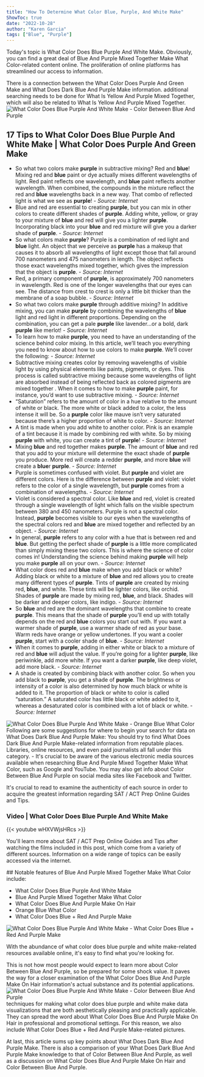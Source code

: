 ```yaml
---
title: "How To Determine What Color Blue, Purple, And White Make"
ShowToc: true 
date: "2022-10-28"
author: "Karen Garcia" 
tags: ["Blue", "Purple"]
---
```


	
Today's topic is What Color Does Blue Purple And White Make. Obviously, you can find a great deal of Blue And Purple Mixed Together Make What Color-related content online. The proliferation of online platforms has streamlined our access to information.

There is a connection between the What Color Does Purple And Green Make and What Does Dark Blue And Purple Make information. additional searching needs to be done for What Is Yellow And Purple Mixed Together, which will also be related to What Is Yellow And Purple Mixed Together.
<img loading="lazy" src="http://shamrockroseaussies.com/yahoo_site_admin/assets/images/20190122_190922.25191626_std.jpg" onerror="this.onerror=null;this.src='https://blogger.googleusercontent.com/img/a/AVvXsEhe7F7TRXHtjiKvHb5vS7DmnxvpHiDyoYyYvm1nHB3Qp2_w3BnM6A2eq4v7FYxCC9bfZt3a9vIMtAYEKUiaDQbHMg-ViyGmRIj39MLp0bGFfgfYw1Dc9q_H-T0wiTm3l0Uq42dETrN9eC8aGJ9_IORZsxST1AcLR7np1koOfcc7tnHa4S8Mwz_xD9d0=s16000';" alt="What Color Does Blue Purple And White Make - Color Between Blue And Purple" >

## 17 Tips to What Color Does Blue Purple And White Make | What Color Does Purple And Green Make
-   So what two colors make **purple** in subtractive mixing? Red and **blue**! Mixing red and **blue** paint or dye actually mixes different wavelengths of light. Red paint reflects one wavelength, and **blue** paint reflects another wavelength. When combined, the compounds in the mixture reflect the red and **blue** wavelengths back in a new way. That combo of reflected light is what we see as **purple**! - <cite>Source: Internet</cite>
-   Blue and red are essential to creating **purple**, but you can mix in other colors to create different shades of **purple**. Adding white, yellow, or gray to your mixture of **blue** and red will give you a lighter **purple**. Incorporating black into your **blue** and red mixture will give you a darker shade of **purple**. - <cite>Source: Internet</cite>
-   So what colors make **purple**? Purple is a combination of red light and **blue** light. An object that we perceive as **purple** has a makeup that causes it to absorb all wavelengths of light except those that fall around 700 nanometers and 475 nanometers in length. The object reflects those exact wavelengths mixed together, which gives the impression that the object is **purple**. - <cite>Source: Internet</cite>
-   Red, a primary component of **purple**, is approximately 700 nanometers in wavelength. Red is one of the longer wavelengths that our eyes can see. The distance from crest to crest is only a little bit thicker than the membrane of a soap bubble. - <cite>Source: Internet</cite>
-   So what two colors make **purple** through additive mixing? In additive mixing, you can make **purple** by combining the wavelengths of **blue** light and red light in different proportions. Depending on the combination, you can get a pale **purple** like lavender...or a bold, dark **purple** like merlot! - <cite>Source: Internet</cite>
-   To learn how to make **purple**, you need to have an understanding of the science behind color mixing. In this article, we’ll teach you everything you need to know about how to use colors to make **purple**. We’ll cover the following: - <cite>Source: Internet</cite>
-   Subtractive mixing creates color by removing wavelengths of visible light by using physical elements like paints, pigments, or dyes. This process is called subtractive mixing because some wavelengths of light are absorbed instead of being reflected back as colored pigments are mixed together . When it comes to how to make **purple** paint, for instance, you’d want to use subtractive mixing. - <cite>Source: Internet</cite>
-   “Saturation” refers to the amount of color in a hue relative to the amount of white or black. The more white or black added to a color, the less intense it will be. So a **purple** color like mauve isn’t very saturated because there’s a higher proportion of white to color. - <cite>Source: Internet</cite>
-   A tint is made when you add white to another color. Pink is an example of a tint because it is made by combining red with white. So by mixing **purple** with white, you can create a tint of **purple**! - <cite>Source: Internet</cite>
-   Mixing **blue** and red together makes **purple**. The amount of **blue** and red that you add to your mixture will determine the exact shade of **purple** you produce. More red will create a redder **purple**, and more **blue** will create a **blue**r **purple**. - <cite>Source: Internet</cite>
-   Purple is sometimes confused with violet. But **purple** and violet are different colors. Here is the difference between **purple** and violet: violet refers to the color of a single wavelength, but **purple** comes from a combination of wavelengths. - <cite>Source: Internet</cite>
-   Violet is considered a spectral color. Like **blue** and red, violet is created through a single wavelength of light which falls on the visible spectrum between 380 and 450 nanometers. Purple is not a spectral color. Instead, **purple** becomes visible to our eyes when the wavelengths of the spectral colors red and **blue** are mixed together and reflected by an object. - <cite>Source: Internet</cite>
-   In general, **purple** refers to any color with a hue that is between red and **blue**. But getting the perfect shade of **purple** is a little more complicated than simply mixing these two colors. This is where the science of color comes in! Understanding the science behind making **purple** will help you make **purple** all on your own. - <cite>Source: Internet</cite>
-   What color does red and **blue** make when you add black or white? Adding black or white to a mixture of **blue** and red allows you to create many different types of **purple**. Tints of **purple** are created by mixing red, **blue**, and white. These tints will be lighter colors, like orchid. Shades of **purple** are made by mixing red, **blue**, and black. Shades will be darker and deeper colors, like indigo. - <cite>Source: Internet</cite>
-   So **blue** and red are the dominant wavelengths that combine to create **purple**. This means that the shade of **purple** you’ll end up with totally depends on the red and **blue** colors you start out with. If you want a warmer shade of **purple**, use a warmer shade of red as your base. Warm reds have orange or yellow undertones. If you want a cooler **purple**, start with a cooler shade of **blue**. - <cite>Source: Internet</cite>
-   When it comes to **purple**, adding in either white or black to a mixture of red and **blue** will adjust the value. If you’re going for a lighter **purple**, like periwinkle, add more white. If you want a darker **purple**, like deep violet, add more black. - <cite>Source: Internet</cite>
-   A shade is created by combining black with another color. So when you add black to **purple**, you get a shade of **purple**. The brightness or intensity of a color is also determined by how much black or white is added to it. The proportion of black or white to color is called “saturation.” A saturated color has little black or white added to it, whereas a desaturated color is combined with a lot of black or white. - <cite>Source: Internet</cite>


<img loading="lazy" src="https://themepack.me/i/c/749x468/media/g/699/green-theme-vq1.jpg" onerror="this.onerror=null;this.src='https://blogger.googleusercontent.com/img/a/AVvXsEhe7F7TRXHtjiKvHb5vS7DmnxvpHiDyoYyYvm1nHB3Qp2_w3BnM6A2eq4v7FYxCC9bfZt3a9vIMtAYEKUiaDQbHMg-ViyGmRIj39MLp0bGFfgfYw1Dc9q_H-T0wiTm3l0Uq42dETrN9eC8aGJ9_IORZsxST1AcLR7np1koOfcc7tnHa4S8Mwz_xD9d0=s16000';" alt="What Color Does Blue Purple And White Make - Orange Blue What Color" >
Following are some suggestions for where to begin your search for data on What Does Dark Blue And Purple Make:
You should try to find What Does Dark Blue And Purple Make-related information from reputable places. Libraries, online resources, and even paid journalists all fall under this category.
- It's crucial to be aware of the various electronic media sources available when researching Blue And Purple Mixed Together Make What Color, such as Google and YouTube. You may also get info about Color Between Blue And Purple on social media sites like Facebook and Twitter.

It's crucial to read to examine the authenticity of each source in order to acquire the greatest information regarding SAT / ACT Prep Online Guides and Tips.

### Video | What Color Does Blue Purple And White Make
{{< youtube wHXVWjsHRcs >}} 

You'll learn more about SAT / ACT Prep Online Guides and Tips after watching the films included in this post, which come from a variety of different sources. Information on a wide range of topics can be easily accessed via the internet.
<script async="async" data-cfasync="false" src="//normallydemandedalter.com/fe63df3c5408708b15d8dc3d9b206b31/invoke.js"></script>
<div id="container-fe63df3c5408708b15d8dc3d9b206b31"></div>
## Notable features of Blue And Purple Mixed Together Make What Color include:

- What Color Does Blue Purple And White Make
- Blue And Purple Mixed Together Make What Color
- What Color Does Blue And Purple Make On Hair
- Orange Blue What Color
- What Color Does Blue + Red And Purple Make

 <img loading="lazy" src="https://www.topinspired.com/wp-content/uploads/2015/05/iris.jpg" onerror="this.onerror=null;this.src='https://blogger.googleusercontent.com/img/a/AVvXsEhe7F7TRXHtjiKvHb5vS7DmnxvpHiDyoYyYvm1nHB3Qp2_w3BnM6A2eq4v7FYxCC9bfZt3a9vIMtAYEKUiaDQbHMg-ViyGmRIj39MLp0bGFfgfYw1Dc9q_H-T0wiTm3l0Uq42dETrN9eC8aGJ9_IORZsxST1AcLR7np1koOfcc7tnHa4S8Mwz_xD9d0=s16000';" alt="What Color Does Blue Purple And White Make - What Color Does Blue + Red And Purple Make" >

With the abundance of what color does blue purple and white make-related resources available online, it's easy to find what you're looking for.

This is not how most people would expect to learn more about Color Between Blue And Purple, so be prepared for some shock value. It paves the way for a closer examination of the What Color Does Blue And Purple Make On Hair information's actual substance and its potential applications.
<img loading="lazy" src="https://images.designtrends.com/wp-content/uploads/2016/03/10102846/Eclectic-Bathroom-with-Turquoise.jpg" onerror="this.onerror=null;this.src='https://blogger.googleusercontent.com/img/a/AVvXsEhe7F7TRXHtjiKvHb5vS7DmnxvpHiDyoYyYvm1nHB3Qp2_w3BnM6A2eq4v7FYxCC9bfZt3a9vIMtAYEKUiaDQbHMg-ViyGmRIj39MLp0bGFfgfYw1Dc9q_H-T0wiTm3l0Uq42dETrN9eC8aGJ9_IORZsxST1AcLR7np1koOfcc7tnHa4S8Mwz_xD9d0=s16000';" alt="What Color Does Blue Purple And White Make - Color Between Blue And Purple" >
techniques for making what color does blue purple and white make data visualizations that are both aesthetically pleasing and practically applicable. They can spread the word about What Color Does Blue And Purple Make On Hair in professional and promotional settings. For this reason, we also include What Color Does Blue + Red And Purple Make-related pictures.

At last, this article sums up key points about What Does Dark Blue And Purple Make. There is also a comparison of your What Does Dark Blue And Purple Make knowledge to that of Color Between Blue And Purple, as well as a discussion on What Color Does Blue And Purple Make On Hair and Color Between Blue And Purple.
	
	


